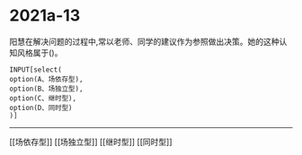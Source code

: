 # 2021a-13
阳慧在解决问题的过程中,常以老师、同学的建议作为参照做出决策。她的这种认知风格属于()。
```meta-bind
INPUT[select(
option(A、场依存型),
option(B、场独立型),
option(C、继时型),
option(D、同时型)
)]
```

---

[[场依存型]]
[[场独立型]]
[[继时型]]
[[同时型]]
